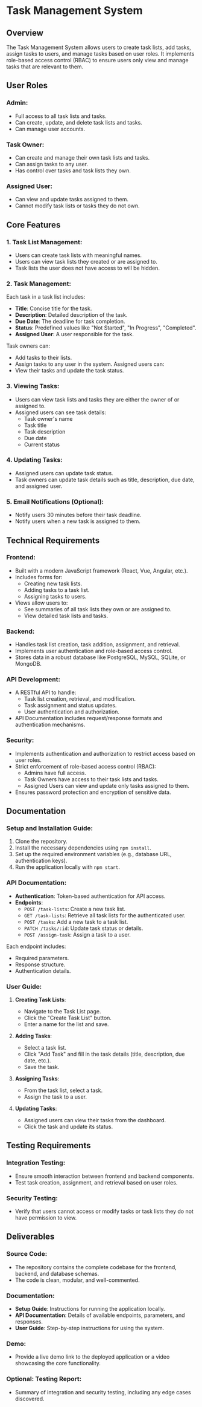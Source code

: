 # Task Management System

## Overview
The Task Management System allows users to create task lists, add tasks, assign tasks to users, and manage tasks based on user roles. It implements role-based access control (RBAC) to ensure users only view and manage tasks that are relevant to them.

## User Roles

### Admin:
- Full access to all task lists and tasks.
- Can create, update, and delete task lists and tasks.
- Can manage user accounts.

### Task Owner:
- Can create and manage their own task lists and tasks.
- Can assign tasks to any user.
- Has control over tasks and task lists they own.

### Assigned User:
- Can view and update tasks assigned to them.
- Cannot modify task lists or tasks they do not own.

## Core Features

### 1. Task List Management:
- Users can create task lists with meaningful names.
- Users can view task lists they created or are assigned to.
- Task lists the user does not have access to will be hidden.

### 2. Task Management:
Each task in a task list includes:
- **Title**: Concise title for the task.
- **Description**: Detailed description of the task.
- **Due Date**: The deadline for task completion.
- **Status**: Predefined values like "Not Started", "In Progress", "Completed".
- **Assigned User**: A user responsible for the task.

Task owners can:
- Add tasks to their lists.
- Assign tasks to any user in the system.
  Assigned users can:
- View their tasks and update the task status.

### 3. Viewing Tasks:
- Users can view task lists and tasks they are either the owner of or assigned to.
- Assigned users can see task details:
    - Task owner's name
    - Task title
    - Task description
    - Due date
    - Current status

### 4. Updating Tasks:
- Assigned users can update task status.
- Task owners can update task details such as title, description, due date, and assigned user.

### 5. Email Notifications (Optional):
- Notify users 30 minutes before their task deadline.
- Notify users when a new task is assigned to them.

## Technical Requirements

### Frontend:
- Built with a modern JavaScript framework (React, Vue, Angular, etc.).
- Includes forms for:
    - Creating new task lists.
    - Adding tasks to a task list.
    - Assigning tasks to users.
- Views allow users to:
    - See summaries of all task lists they own or are assigned to.
    - View detailed task lists and tasks.

### Backend:
- Handles task list creation, task addition, assignment, and retrieval.
- Implements user authentication and role-based access control.
- Stores data in a robust database like PostgreSQL, MySQL, SQLite, or MongoDB.

### API Development:
- A RESTful API to handle:
    - Task list creation, retrieval, and modification.
    - Task assignment and status updates.
    - User authentication and authorization.
- API Documentation includes request/response formats and authentication mechanisms.

### Security:
- Implements authentication and authorization to restrict access based on user roles.
- Strict enforcement of role-based access control (RBAC):
    - Admins have full access.
    - Task Owners have access to their task lists and tasks.
    - Assigned Users can view and update only tasks assigned to them.
- Ensures password protection and encryption of sensitive data.

## Documentation

### Setup and Installation Guide:
1. Clone the repository.
2. Install the necessary dependencies using `npm install`.
3. Set up the required environment variables (e.g., database URL, authentication keys).
4. Run the application locally with `npm start`.

### API Documentation:
- **Authentication**: Token-based authentication for API access.
- **Endpoints**:
    - `POST /task-lists`: Create a new task list.
    - `GET /task-lists`: Retrieve all task lists for the authenticated user.
    - `POST /tasks`: Add a new task to a task list.
    - `PATCH /tasks/:id`: Update task status or details.
    - `POST /assign-task`: Assign a task to a user.

Each endpoint includes:
- Required parameters.
- Response structure.
- Authentication details.

### User Guide:
1. **Creating Task Lists**:
    - Navigate to the Task List page.
    - Click the "Create Task List" button.
    - Enter a name for the list and save.

2. **Adding Tasks**:
    - Select a task list.
    - Click "Add Task" and fill in the task details (title, description, due date, etc.).
    - Save the task.

3. **Assigning Tasks**:
    - From the task list, select a task.
    - Assign the task to a user.

4. **Updating Tasks**:
    - Assigned users can view their tasks from the dashboard.
    - Click the task and update its status.

## Testing Requirements

### Integration Testing:
- Ensure smooth interaction between frontend and backend components.
- Test task creation, assignment, and retrieval based on user roles.

### Security Testing:
- Verify that users cannot access or modify tasks or task lists they do not have permission to view.

## Deliverables

### Source Code:
- The repository contains the complete codebase for the frontend, backend, and database schemas.
- The code is clean, modular, and well-commented.

### Documentation:
- **Setup Guide**: Instructions for running the application locally.
- **API Documentation**: Details of available endpoints, parameters, and responses.
- **User Guide**: Step-by-step instructions for using the system.

### Demo:
- Provide a live demo link to the deployed application or a video showcasing the core functionality.

### Optional: Testing Report:
- Summary of integration and security testing, including any edge cases discovered.

